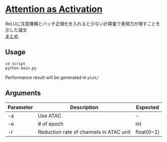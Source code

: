 # [Attention as Activation](https://arxiv.org/pdf/2007.07729.pdf)
ReLUに注意機構とバッチ正規化を入れると少ない計算量で表現力が増すことを示した論文  
[まとめ](./attention_as_activation.md)

## Usage
```shell
cd script
python main.py
```
Performance result will be generated in `plot/`

## Arguments
|Parameter|Description|Expected|
|---------|-----------|--------|
|-a|Use ATAC|-|
|-e|# of epoch|int|
|-r|Reduction rate of channels in ATAC unit|float(0~1)|